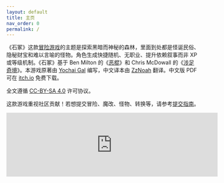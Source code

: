 ```yaml
---
layout: default
title: 主页
nav_order: 0
permalink: /
---
```


《石冢》这款[冒险游戏](http://questingblog.com/adventure-game-vs-osr)的主题是探索黑暗而神秘的森林，里面到处都是怪诞民俗、隐秘财宝和难以言喻的怪物。角色生成快捷随机、无职业、提升依赖叙事而非 XP 或等级机制。《石冢》基于 Ben Milton 的《[恶棍](https://zznoah.itch.io/knave-chs)》和 Chris McDowall 的《[涉足奇境](https://freeleaguepublishing.com/shop/into-the-odd/remastered/)》。本游戏原著由 [Yochai Gal](https://newschoolrevolution.com) 编写，中文译本由 [ZzNoah](https://zznoah.itch.io/) 翻译。中文版 PDF 可在 [itch.io](https://zznoah.itch.io/cairn-chs) 免费下载。  

全文遵循 [CC-BY-SA 4.0](https://creativecommons.org/licenses/by-sa/4.0/) 许可协议。  

这款游戏重视社区贡献！若想提交冒险、魔改、怪物、转换等，请参考[提交指南](/submissions/submission-guide)。

<p></p>

<iframe frameborder="0" src="https://itch.io/embed/2435157?bg_color=222&amp;fg_color=fff" width="552" height="167"><a href="https://zznoah.itch.io/cairn-chs">石冢（Cairn）中文版 by ZzNoah</a></iframe>
